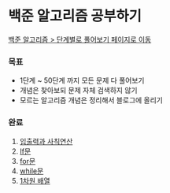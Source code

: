 # 백준 알고리즘 공부하기

[백준 알고리즘 > 단계별로 풀어보기 페이지로 이동](https://www.acmicpc.net/step)

### 목표
- 1단계 ~ 50단계 까지 모든 문제 다 풀어보기
- 개념은 찾아보되 문제 자체 검색하지 않기
- 모르는 알고리즘 개념은 정리해서 블로그에 올리기


### 완료
1. [입출력과 사칙연산](https://github.com/hwkang93/baekjoon_algorithm/tree/master/src/level1)
2. [If문](https://github.com/hwkang93/baekjoon_algorithm/tree/master/src/level2)
3. [for문](https://github.com/hwkang93/baekjoon_algorithm/tree/master/src/level3)
4. [while문](https://github.com/hwkang93/baekjoon_algorithm/tree/master/src/level4)
5. [1차원 배열](https://github.com/hwkang93/baekjoon_algorithm/tree/master/src/level5)
